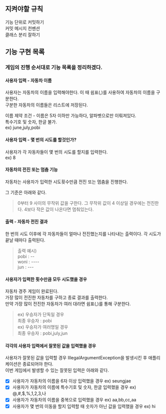 ## 지켜야할 규칙

기능 단위로 커밋하기\
커밋 메시지 컨벤션\
클래스 분리 잘하기

## 기능 구현 목록

### 게임의 진행 순서대로 기능 목록을 정리하겠다.

#### 사용자 입력 - 자동차 이름

사용자는 자동차의 이름을 입력해야한다.
이 때 쉼표(,)를 사용하여 자동차의 이름을 구분한다.\
구분한 자동차의 이름들은 리스트에 저장된다.

이름 제약 조건 - 이름은 5자 이하만 가능하다, 알파벳으로만 이뤄져있다.\
특수기호 및 숫자, 한글 불가.\
ex) june,july,pobi

#### 사용자 입력 - 몇 번의 시도를 할것인가?

사용자가 각 자동차들이 몇 번의 시도를 할지를 입력한다.\
ex) 8

#### 자동차의 전진 또는 멈춤 기능

자동차는 사용자가 입력한 시도횟수만큼 전진 또는 멈춤을 진행한다.

그 기준은 아래와 같다.
> 0부터 9 사이의 무작위 값을 구한다.
> 그 무작위 값이 4 이상일 경우에는 전진한다. 4보다 작은 값이 나온다면 멈춰있는다.

#### 출력 - 자동차 전진 결과

한 번의 시도 이후에 각 자동차들이 얼마나 전진했는지를 나타내는 출력이다.
각 시도가 끝날 때마다 출력된다.
> 출력 예시)\
> pobi : --\
> woni : ----\
> jun : ---

#### 사용자가 입력한 횟수만큼 모두 시도했을 경우

자동차 경주 게임이 완료된다.\
가장 많이 전진한 자동차를 구하고 종료 결과를 출력한다.\
만약 가장 많이 전진한 자동차가 여러 대라면 쉼표(,)를 통해 구분한다.
> ex) 우승자가 단독일 경우\
> 최종 우승자 : pobi\
> ex) 우승자가 여러명일 경우\
> 최종 우승자 : pobi,july,jun

#### 각각의 사용자 입력에서 잘못된 값을 입력했을 경우

사용자가 잘못된 값을 입력할 경우 IllegalArgumentException을 발생시킨 후 애플리케이션은 종료되어야 한다.\
이번 게임에서 발생할 수 있는 잘못된 입력은 아래와 같다.

-[x] 사용자가 자동차의 이름을 6자 이상 입력했을 경우 ex) seungjae
-[x] 사용자가 자동차의 이름에 특수기호 및 숫자, 한글 입력했을 경우 ex) @,#,$,%,1,2,3,나
- [x] 사용자가 자동차의 이름을 중복으로 입력했을 경우 ex) aa,bb,cc,aa
- [x] 사용자가 몇 번의 이동을 할지 입력할 때 숫자가 아닌 값을 입력했을 경우 ex) hi
